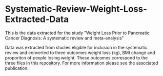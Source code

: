 # Systematic-Review-Weight-Loss-Extracted-Data

This is the data extracted for the study "Weight Loss Prior to Pancreatic Cancer Diagnosis: A systematic review and meta-analysis"

Data was extracted from studies eligible for inclusion in the systematic review and converted to three outcomes weight loss (kg), BMI change and proporiton of people losing weight. These outcomes correspond to the three files in this repository. For more information please see the associated publication.
